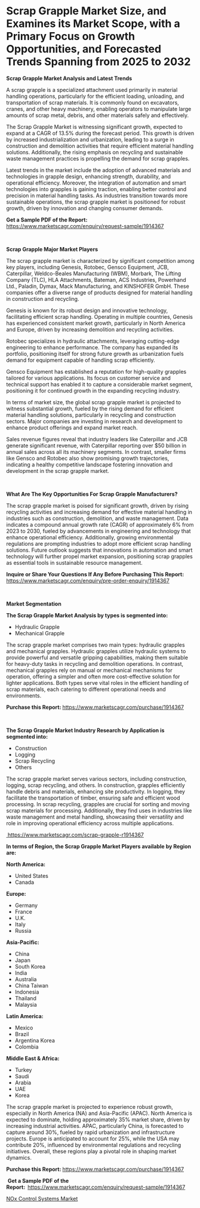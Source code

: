 <p><h1>Scrap Grapple Market Size, and Examines its Market Scope, with a Primary Focus on Growth Opportunities, and Forecasted Trends Spanning from 2025 to 2032</h1></p><p><strong>Scrap Grapple Market Analysis and Latest Trends</strong></p>
<p><p>A scrap grapple is a specialized attachment used primarily in material handling operations, particularly for the efficient loading, unloading, and transportation of scrap materials. It is commonly found on excavators, cranes, and other heavy machinery, enabling operators to manipulate large amounts of scrap metal, debris, and other materials safely and effectively.</p><p>The Scrap Grapple Market is witnessing significant growth, expected to expand at a CAGR of 13.5% during the forecast period. This growth is driven by increased industrialization and urbanization, leading to a surge in construction and demolition activities that require efficient material handling solutions. Additionally, the rising emphasis on recycling and sustainable waste management practices is propelling the demand for scrap grapples. </p><p>Latest trends in the market include the adoption of advanced materials and technologies in grapple design, enhancing strength, durability, and operational efficiency. Moreover, the integration of automation and smart technologies into grapples is gaining traction, enabling better control and precision in material handling tasks. As industries transition towards more sustainable operations, the scrap grapple market is positioned for robust growth, driven by innovation and changing consumer demands.</p></p>
<p><strong>Get a Sample PDF of the Report:&nbsp;</strong> <a href="https://www.marketscagr.com/enquiry/request-sample/1914367?utm_campaign=3016&utm_medium=2&utm_source=Github&utm_content=ia&utm_term=10042025&utm_id=scrap-grapple">https://www.marketscagr.com/enquiry/request-sample/1914367</a></p>
<p>&nbsp;</p>
<p><strong>Scrap Grapple Major Market Players</strong></p>
<p><p>The scrap grapple market is characterized by significant competition among key players, including Genesis, Rotobec, Gensco Equipment, JCB, Caterpillar, Weldco-Beales Manufacturing (WBM), Morbark, The Lifting Company (TLC), HLA Attachments, Bateman, ACS Industries, Powerhand Ltd., Paladin, Dymax, Mack Manufacturing, and KINSHOFER GmbH. These companies offer a diverse range of products designed for material handling in construction and recycling.</p><p>Genesis is known for its robust design and innovative technology, facilitating efficient scrap handling. Operating in multiple countries, Genesis has experienced consistent market growth, particularly in North America and Europe, driven by increasing demolition and recycling activities. </p><p>Rotobec specializes in hydraulic attachments, leveraging cutting-edge engineering to enhance performance. The company has expanded its portfolio, positioning itself for strong future growth as urbanization fuels demand for equipment capable of handling scrap efficiently.</p><p>Gensco Equipment has established a reputation for high-quality grapples tailored for various applications. Its focus on customer service and technical support has enabled it to capture a considerable market segment, positioning it for continued growth in the expanding recycling industry.</p><p>In terms of market size, the global scrap grapple market is projected to witness substantial growth, fueled by the rising demand for efficient material handling solutions, particularly in recycling and construction sectors. Major companies are investing in research and development to enhance product offerings and expand market reach.</p><p>Sales revenue figures reveal that industry leaders like Caterpillar and JCB generate significant revenue, with Caterpillar reporting over $50 billion in annual sales across all its machinery segments. In contrast, smaller firms like Gensco and Rotobec also show promising growth trajectories, indicating a healthy competitive landscape fostering innovation and development in the scrap grapple market.</p></p>
<p>&nbsp;</p>
<p><strong>What Are The Key Opportunities For Scrap Grapple Manufacturers?</strong></p>
<p><p>The scrap grapple market is poised for significant growth, driven by rising recycling activities and increasing demand for effective material handling in industries such as construction, demolition, and waste management. Data indicates a compound annual growth rate (CAGR) of approximately 6% from 2023 to 2030, fueled by advancements in engineering and technology that enhance operational efficiency. Additionally, growing environmental regulations are prompting industries to adopt more efficient scrap handling solutions. Future outlook suggests that innovations in automation and smart technology will further propel market expansion, positioning scrap grapples as essential tools in sustainable resource management.</p></p>
<p><strong>Inquire or Share Your Questions If Any Before Purchasing This Report:</strong> <a href="https://www.marketscagr.com/enquiry/pre-order-enquiry/1914367?utm_campaign=3016&utm_medium=2&utm_source=Github&utm_content=ia&utm_term=10042025&utm_id=scrap-grapple">https://www.marketscagr.com/enquiry/pre-order-enquiry/1914367</a></p>
<p>&nbsp;</p>
<p><strong>Market Segmentation</strong></p>
<p><strong>The Scrap Grapple Market Analysis by types is segmented into:</strong></p>
<p><ul><li>Hydraulic Grapple</li><li>Mechanical Grapple</li></ul></p>
<p><p>The scrap grapple market comprises two main types: hydraulic grapples and mechanical grapples. Hydraulic grapples utilize hydraulic systems to provide powerful and versatile gripping capabilities, making them suitable for heavy-duty tasks in recycling and demolition operations. In contrast, mechanical grapples rely on manual or mechanical mechanisms for operation, offering a simpler and often more cost-effective solution for lighter applications. Both types serve vital roles in the efficient handling of scrap materials, each catering to different operational needs and environments.</p></p>
<p><strong>Purchase this Report:&nbsp;</strong><a href="https://www.marketscagr.com/purchase/1914367?utm_campaign=3016&utm_medium=2&utm_source=Github&utm_content=ia&utm_term=10042025&utm_id=scrap-grapple">https://www.marketscagr.com/purchase/1914367</a></p>
<p>&nbsp;</p>
<p><strong>The Scrap Grapple Market Industry Research by Application is segmented into:</strong></p>
<p><ul><li>Construction</li><li>Logging</li><li>Scrap Recycling</li><li>Others</li></ul></p>
<p><p>The scrap grapple market serves various sectors, including construction, logging, scrap recycling, and others. In construction, grapples efficiently handle debris and materials, enhancing site productivity. In logging, they facilitate the transportation of timber, ensuring safe and efficient wood processing. In scrap recycling, grapples are crucial for sorting and moving scrap materials for processing. Additionally, they find uses in industries like waste management and metal handling, showcasing their versatility and role in improving operational efficiency across multiple applications.</p></p>
<p><a href="https://www.marketscagr.com/scrap-grapple-r1914367?utm_campaign=3016&utm_medium=2&utm_source=Github&utm_content=ia&utm_term=10042025&utm_id=scrap-grapple">&nbsp;https://www.marketscagr.com/scrap-grapple-r1914367</a></p>
<p><strong>In terms of Region, the Scrap Grapple Market Players available by Region are:</strong></p>
<p>
    <p> <strong> North America: </strong>
        <ul>
            <li>United States</li>
            <li>Canada</li>
        </ul>
        </p> 
    <p> <strong> Europe: </strong>
        <ul>
            <li>Germany</li>
            <li>France</li>
            <li>U.K.</li>
            <li>Italy</li>
            <li>Russia</li>
        </ul>
        </p> 
    <p> <strong> Asia-Pacific: </strong>
        <ul>
            <li>China</li>
            <li>Japan</li>
            <li>South Korea</li>
            <li>India</li>
            <li>Australia</li>
            <li>China Taiwan</li>
            <li>Indonesia</li>
            <li>Thailand</li>
            <li>Malaysia</li>
        </ul>
        </p> 
    <p> <strong> Latin America: </strong>
        <ul>
            <li>Mexico</li>
            <li>Brazil</li>
            <li>Argentina Korea</li>
            <li>Colombia</li>
        </ul>
        </p> 
    <p> <strong> Middle East & Africa: </strong>
        <ul>
            <li>Turkey</li>
            <li>Saudi</li>
            <li>Arabia</li>
            <li>UAE</li>
            <li>Korea</li>
        </ul>
    </p>
    </p>
<p><p>The scrap grapple market is projected to experience robust growth, especially in North America (NA) and Asia-Pacific (APAC). North America is expected to dominate, holding approximately 35% market share, driven by increasing industrial activities. APAC, particularly China, is forecasted to capture around 30%, fueled by rapid urbanization and infrastructure projects. Europe is anticipated to account for 25%, while the USA may contribute 20%, influenced by environmental regulations and recycling initiatives. Overall, these regions play a pivotal role in shaping market dynamics.</p></p>
<p><strong>Purchase this Report: </strong><a href="https://www.marketscagr.com/purchase/1914367?utm_campaign=3016&utm_medium=2&utm_source=Github&utm_content=ia&utm_term=10042025&utm_id=scrap-grapple">https://www.marketscagr.com/purchase/1914367</a></p>
<p>&nbsp;<strong>Get a Sample PDF of the Report:&nbsp;&nbsp;</strong><a href="https://www.marketscagr.com/enquiry/request-sample/1914367?utm_campaign=3016&utm_medium=2&utm_source=Github&utm_content=ia&utm_term=10042025&utm_id=scrap-grapple">https://www.marketscagr.com/enquiry/request-sample/1914367</a></p>
<p><strong></strong></p>
<p><p><a href="https://github.com/jensanohishi/Market-Research-Report-List-1/blob/main/nox-control-systems-market.md?utm_campaign=3016&utm_medium=2&utm_source=Github&utm_content=ia&utm_term=10042025&utm_id=scrap-grapple">NOx Control Systems Market</a></p></p>